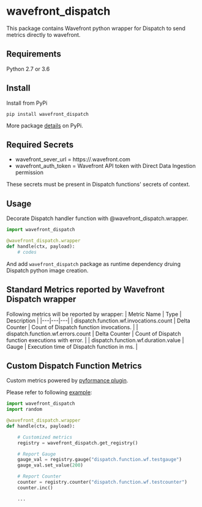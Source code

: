 # wavefront_dispatch

This package contains Wavefront python wrapper for Dispatch to send metrics directly to wavefront.

## Requirements
Python 2.7 or 3.6

## Install
Install from PyPi
```
pip install wavefront_dispatch
```
More package [details](https://pypi.org/project/wavefront-dispatch/) on PyPi.

## Required Secrets

* wavefront_sever_url = https://<INSTANCE>.wavefront.com
* wavefront_auth_token = Wavefront API token with Direct Data Ingestion permission

These secrets must be present in Dispatch functions' secrets of context.

## Usage

Decorate Dispatch handler function with @wavefront_dispatch.wrapper.

```Python
import wavefront_dispatch

@wavefront_dispatch.wrapper
def handle(ctx, payload):
    # codes

```
And add `wavefront_dispatch` package as runtime dependency druing Dispatch python image creation.

## Standard Metrics reported by Wavefront Dispatch wrapper

Following metrics will be reported by wrapper:
| Metric Name | Type | Description |
|---|---|---|
| dispatch.function.wf.invocations.count | Delta Counter | Count of Dispatch function invocations. |
| dispatch.function.wf.errors.count | Delta Counter | Count of Dispatch function executions with error. |
| dispatch.function.wf.duration.value | Gauge | Execution time of Dispatch function in ms. |


## Custom Dispatch Function Metrics
Custom metrics powered by [pyformance plugin](https://github.com/wavefrontHQ/python-client/tree/master/wavefront_pyformance).

Please refer to following [example](https://github.com/dispatchframework/wavefront-dispatch-python/blob/master/example.py):

```Python
import wavefront_dispatch
import random

@wavefront_dispatch.wrapper
def handle(ctx, payload):

    # Customized metrics
    registry = wavefront_dispatch.get_registry()

    # Report Gauge
    gauge_val = registry.gauge("dispatch.function.wf.testgauge")
    gauge_val.set_value(200)

    # Report Counter
    counter = registry.counter("dispatch.function.wf.testcounter")
    counter.inc()

    ...
```